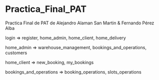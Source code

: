 # Practica_Final_PAT
Practica Final de PAT de Alejandro Alaman San Martin &amp; Fernando Pérez Alba

login => register, home_admin, home_client, home_delivery

home_admin => warehouse_management, bookings_and_operations, customers

home_client => new_booking, my_bookings

bookings_and_operations => booking_operations, slots_operations
